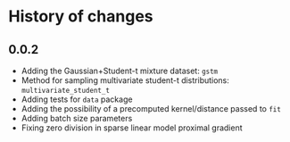 # History of changes

## 0.0.2

+ Adding the Gaussian+Student-t mixture dataset: `gstm`
+ Method for sampling multivariate student-t distributions: `multivariate_student_t`
+ Adding tests for `data` package
+ Adding the possibility of a precomputed kernel/distance passed to `fit`
+ Adding batch size parameters
+ Fixing zero division in sparse linear model proximal gradient